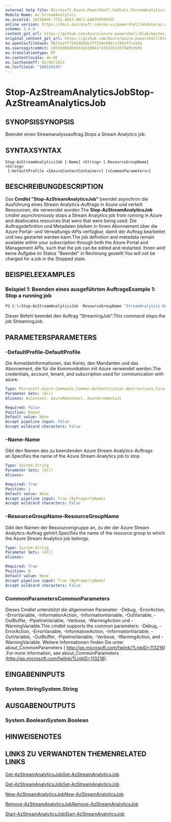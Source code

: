 ```yaml
---
external help file: Microsoft.Azure.PowerShell.Cmdlets.StreamAnalytics.dll-Help.xml
Module Name: Az.StreamAnalytics
ms.assetid: 1EC96B4E-7731-4EE3-A0C1-EA0793F0FE5C
online version: https://docs.microsoft.com/en-us/powershell/module/az.streamanalytics/stop-azstreamanalyticsjob
schema: 2.0.0
content_git_url: https://github.com/Azure/azure-powershell/blob/master/src/StreamAnalytics/StreamAnalytics/help/Stop-AzStreamAnalyticsJob.md
original_content_git_url: https://github.com/Azure/azure-powershell/blob/master/src/StreamAnalytics/StreamAnalytics/help/Stop-AzStreamAnalyticsJob.md
ms.openlocfilehash: 90721eff72d24bbbb27f526e50bcc294ef7ce14a
ms.sourcegitcommit: c05d3d669b5631e526841f47b22513d78495350b
ms.translationtype: MT
ms.contentlocale: de-DE
ms.lasthandoff: 02/09/2021
ms.locfileid: "100150145"
---
```

# <span data-ttu-id="ab115-101">Stop-AzStreamAnalyticsJob</span><span class="sxs-lookup"><span data-stu-id="ab115-101">Stop-AzStreamAnalyticsJob</span></span>

## <span data-ttu-id="ab115-102">SYNOPSIS</span><span class="sxs-lookup"><span data-stu-id="ab115-102">SYNOPSIS</span></span>
<span data-ttu-id="ab115-103">Beendet einen Streamanalyseauftrag.</span><span class="sxs-lookup"><span data-stu-id="ab115-103">Stops a Stream Analytics job.</span></span>

## <span data-ttu-id="ab115-104">SYNTAX</span><span class="sxs-lookup"><span data-stu-id="ab115-104">SYNTAX</span></span>

```
Stop-AzStreamAnalyticsJob [-Name] <String> [-ResourceGroupName] <String>
 [-DefaultProfile <IAzureContextContainer>] [<CommonParameters>]
```

## <span data-ttu-id="ab115-105">BESCHREIBUNG</span><span class="sxs-lookup"><span data-stu-id="ab115-105">DESCRIPTION</span></span>
<span data-ttu-id="ab115-106">Das **Cmdlet "Stop-AzStreamAnalyticsJob"** beendet asynchron die Ausführung eines Stream Analytics-Auftrags in Azure und verteilt Ressourcen, die verwendet wurden.</span><span class="sxs-lookup"><span data-stu-id="ab115-106">The **Stop-AzStreamAnalyticsJob** cmdlet asynchronously stops a Stream Analytics job from running in Azure and deallocates resources that were that were being used.</span></span>
<span data-ttu-id="ab115-107">Die Auftragsdefinition und Metadaten bleiben in Ihrem Abonnement über die Azure Portal- und Verwaltungs-APIs verfügbar, damit der Auftrag bearbeitet und neu gestartet werden kann.</span><span class="sxs-lookup"><span data-stu-id="ab115-107">The job definition and metadata remain available within your subscription through both the Azure Portal and Management APIs, such that the job can be edited and restarted.</span></span>
<span data-ttu-id="ab115-108">Ihnen wird keine Aufgabe im Status "Beendet" in Rechnung gestellt.</span><span class="sxs-lookup"><span data-stu-id="ab115-108">You will not be charged for a job in the Stopped state.</span></span>

## <span data-ttu-id="ab115-109">BEISPIELE</span><span class="sxs-lookup"><span data-stu-id="ab115-109">EXAMPLES</span></span>

### <span data-ttu-id="ab115-110">Beispiel 1: Beenden eines ausgeführten Auftrags</span><span class="sxs-lookup"><span data-stu-id="ab115-110">Example 1: Stop a running job</span></span>
```powershell
PS C:\>Stop-AzStreamAnalyticsJob -ResourceGroupName "StreamAnalytics-Default-West-US" -Name "StreamingJob"
```

<span data-ttu-id="ab115-111">Dieser Befehl beendet den Auftrag "StreamingJob".</span><span class="sxs-lookup"><span data-stu-id="ab115-111">This command stops the job StreamingJob.</span></span>

## <span data-ttu-id="ab115-112">PARAMETERS</span><span class="sxs-lookup"><span data-stu-id="ab115-112">PARAMETERS</span></span>

### <span data-ttu-id="ab115-113">-DefaultProfile</span><span class="sxs-lookup"><span data-stu-id="ab115-113">-DefaultProfile</span></span>
<span data-ttu-id="ab115-114">Die Anmeldeinformationen, das Konto, den Mandanten und das Abonnement, die für die Kommunikation mit Azure verwendet werden.</span><span class="sxs-lookup"><span data-stu-id="ab115-114">The credentials, account, tenant, and subscription used for communication with azure.</span></span>

```yaml
Type: Microsoft.Azure.Commands.Common.Authentication.Abstractions.Core.IAzureContextContainer
Parameter Sets: (All)
Aliases: AzContext, AzureRmContext, AzureCredential

Required: False
Position: Named
Default value: None
Accept pipeline input: False
Accept wildcard characters: False
```

### <span data-ttu-id="ab115-115">-Name</span><span class="sxs-lookup"><span data-stu-id="ab115-115">-Name</span></span>
<span data-ttu-id="ab115-116">Gibt den Namen des zu beendenden Azure Stream Analytics-Auftrags an.</span><span class="sxs-lookup"><span data-stu-id="ab115-116">Specifies the name of the Azure Stream Analytics job to stop.</span></span>

```yaml
Type: System.String
Parameter Sets: (All)
Aliases:

Required: True
Position: 1
Default value: None
Accept pipeline input: True (ByPropertyName)
Accept wildcard characters: False
```

### <span data-ttu-id="ab115-117">-ResourceGroupName</span><span class="sxs-lookup"><span data-stu-id="ab115-117">-ResourceGroupName</span></span>
<span data-ttu-id="ab115-118">Gibt den Namen der Ressourcengruppe an, zu der der Azure Stream Analytics-Auftrag gehört.</span><span class="sxs-lookup"><span data-stu-id="ab115-118">Specifies the name of the resource group to which the Azure Stream Analytics job belongs.</span></span>

```yaml
Type: System.String
Parameter Sets: (All)
Aliases:

Required: True
Position: 0
Default value: None
Accept pipeline input: True (ByPropertyName)
Accept wildcard characters: False
```

### <span data-ttu-id="ab115-119">CommonParameters</span><span class="sxs-lookup"><span data-stu-id="ab115-119">CommonParameters</span></span>
<span data-ttu-id="ab115-120">Dieses Cmdlet unterstützt die allgemeinen Parameter: -Debug, -ErrorAction, -ErrorVariable, -InformationAction, -InformationVariable, -OutVariable, -OutBuffer, -PipelineVariable, -Verbose, -WarningAction und -WarningVariable.</span><span class="sxs-lookup"><span data-stu-id="ab115-120">This cmdlet supports the common parameters: -Debug, -ErrorAction, -ErrorVariable, -InformationAction, -InformationVariable, -OutVariable, -OutBuffer, -PipelineVariable, -Verbose, -WarningAction, and -WarningVariable.</span></span> <span data-ttu-id="ab115-121">Weitere Informationen finden Sie unter about_CommonParameters ( http://go.microsoft.com/fwlink/?LinkID=113216) .</span><span class="sxs-lookup"><span data-stu-id="ab115-121">For more information, see about_CommonParameters (http://go.microsoft.com/fwlink/?LinkID=113216).</span></span>

## <span data-ttu-id="ab115-122">EINGABEN</span><span class="sxs-lookup"><span data-stu-id="ab115-122">INPUTS</span></span>

### <span data-ttu-id="ab115-123">System.String</span><span class="sxs-lookup"><span data-stu-id="ab115-123">System.String</span></span>

## <span data-ttu-id="ab115-124">AUSGABEN</span><span class="sxs-lookup"><span data-stu-id="ab115-124">OUTPUTS</span></span>

### <span data-ttu-id="ab115-125">System.Boolean</span><span class="sxs-lookup"><span data-stu-id="ab115-125">System.Boolean</span></span>

## <span data-ttu-id="ab115-126">HINWEISE</span><span class="sxs-lookup"><span data-stu-id="ab115-126">NOTES</span></span>

## <span data-ttu-id="ab115-127">LINKS ZU VERWANDTEN THEMEN</span><span class="sxs-lookup"><span data-stu-id="ab115-127">RELATED LINKS</span></span>

[<span data-ttu-id="ab115-128">Get-AzStreamAnalyticsJob</span><span class="sxs-lookup"><span data-stu-id="ab115-128">Get-AzStreamAnalyticsJob</span></span>](./Get-AzStreamAnalyticsJob.md)

[<span data-ttu-id="ab115-129">Get-AzStreamAnalyticsJob</span><span class="sxs-lookup"><span data-stu-id="ab115-129">Get-AzStreamAnalyticsJob</span></span>](./Get-AzStreamAnalyticsJob.md)

[<span data-ttu-id="ab115-130">New-AzStreamAnalyticsJob</span><span class="sxs-lookup"><span data-stu-id="ab115-130">New-AzStreamAnalyticsJob</span></span>](./New-AzStreamAnalyticsJob.md)

[<span data-ttu-id="ab115-131">Remove-AzStreamAnalyticsJob</span><span class="sxs-lookup"><span data-stu-id="ab115-131">Remove-AzStreamAnalyticsJob</span></span>](./Remove-AzStreamAnalyticsJob.md)

[<span data-ttu-id="ab115-132">Start-AzStreamAnalyticsJob</span><span class="sxs-lookup"><span data-stu-id="ab115-132">Start-AzStreamAnalyticsJob</span></span>](./Start-AzStreamAnalyticsJob.md)


